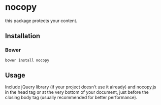 # nocopy

this package protects your content.

## Installation

### Bower
```
bower install nocopy
```

## Usage
Include jQuery library (if your project doesn't use it already) and nocopy.js in the head tag or at the very bottom of your document, just before the closing body tag (usually recommended for better performance).
